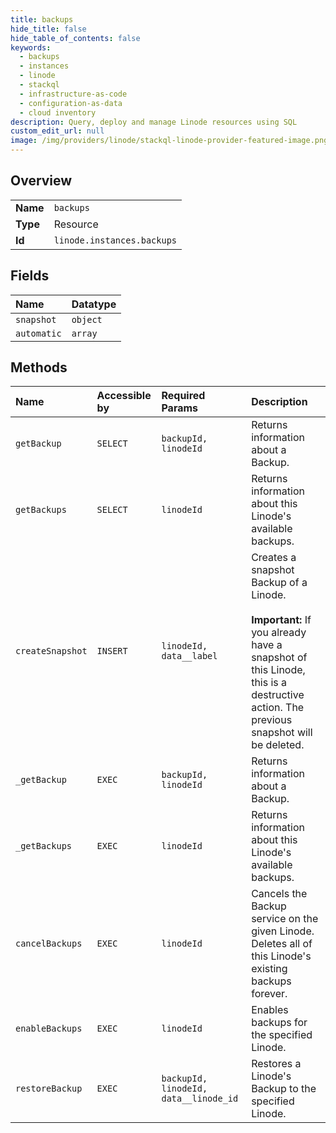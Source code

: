 ```yaml
---
title: backups
hide_title: false
hide_table_of_contents: false
keywords:
  - backups
  - instances
  - linode    
  - stackql
  - infrastructure-as-code
  - configuration-as-data
  - cloud inventory
description: Query, deploy and manage Linode resources using SQL
custom_edit_url: null
image: /img/providers/linode/stackql-linode-provider-featured-image.png
---
```

  
    

## Overview
<table><tbody>
<tr><td><b>Name</b></td><td><code>backups</code></td></tr>
<tr><td><b>Type</b></td><td>Resource</td></tr>
<tr><td><b>Id</b></td><td><code>linode.instances.backups</code></td></tr>
</tbody></table>

## Fields
| Name | Datatype |
|:-----|:---------|
| `snapshot` | `object` |
| `automatic` | `array` |
## Methods
| Name | Accessible by | Required Params | Description |
|:-----|:--------------|:----------------|:------------|
| `getBackup` | `SELECT` | `backupId, linodeId` | Returns information about a Backup.<br /> |
| `getBackups` | `SELECT` | `linodeId` | Returns information about this Linode's available backups.<br /> |
| `createSnapshot` | `INSERT` | `linodeId, data__label` | Creates a snapshot Backup of a Linode.<br /><br />**Important:** If you already have a snapshot of this Linode, this is a destructive<br />action. The previous snapshot will be deleted.<br /> |
| `_getBackup` | `EXEC` | `backupId, linodeId` | Returns information about a Backup.<br /> |
| `_getBackups` | `EXEC` | `linodeId` | Returns information about this Linode's available backups.<br /> |
| `cancelBackups` | `EXEC` | `linodeId` | Cancels the Backup service on the given Linode. Deletes all of this Linode's existing backups forever.<br /> |
| `enableBackups` | `EXEC` | `linodeId` | Enables backups for the specified Linode.<br /> |
| `restoreBackup` | `EXEC` | `backupId, linodeId, data__linode_id` | Restores a Linode's Backup to the specified Linode.<br /> |
